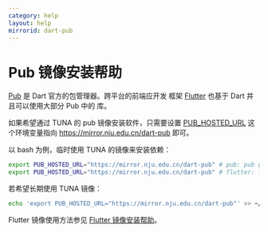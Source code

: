 ```yaml
---
category: help
layout: help
mirrorid: dart-pub
---
```


# Pub 镜像安装帮助

[Pub](https://pub.dartlang.org/) 是 Dart 官方的包管理器。跨平台的前端应开发
框架 [Flutter](https://flutter.dev/) 也基于 Dart 并且可以使用大部分 Pub 中的
库。

如果希望通过 TUNA 的 pub 镜像安装软件，只需要设置 [PUB_HOSTED_URL](https://www.dartlang.org/tools/pub/environment-variables)
这个环境变量指向 https://mirror.nju.edu.cn/dart-pub 即可。

以 bash 为例，临时使用 TUNA 的镜像来安装依赖：

```bash
export PUB_HOSTED_URL="https://mirror.nju.edu.cn/dart-pub" # pub: pub get 
export PUB_HOSTED_URL="https://mirror.nju.edu.cn/dart-pub" # flutter: flutter packages get 
```

若希望长期使用 TUNA 镜像：

```bash
echo 'export PUB_HOSTED_URL="https://mirror.nju.edu.cn/dart-pub"' >> ~/.bashrc
```

Flutter 镜像使用方法参见 [Flutter 镜像安装帮助](../flutter)。